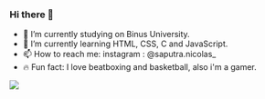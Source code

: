 ### Hi there 👋

- 📖 I’m currently studying on Binus University.
- 🌱 I’m currently learning HTML, CSS, C and JavaScript.
- 📫 How to reach me: instagram : @saputra.nicolas_
- 🔥 Fun fact: I love beatboxing and basketball, also i'm a gamer.

<img src = "https://github-readme-stats.vercel.app/api?username=Brandy969&&show_icons=true&title_color=A52A2A&icon_color=bb2acf&text_color=daf7dc&bg_color=151515">
